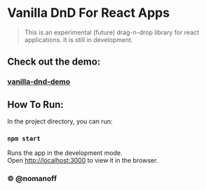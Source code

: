 # Vanilla DnD For React Apps

> This is an experimental (future) drag-n-drop library
> for react applications. It is still in development.

## Check out the demo:

### [vanilla-dnd-demo](vanilla-dnd-demo)

## How To Run:

In the project directory, you can run:

### `npm start`

Runs the app in the development mode.\
Open [http://localhost:3000](http://localhost:3000) to view it in the browser.

### &copy; @nomanoff
